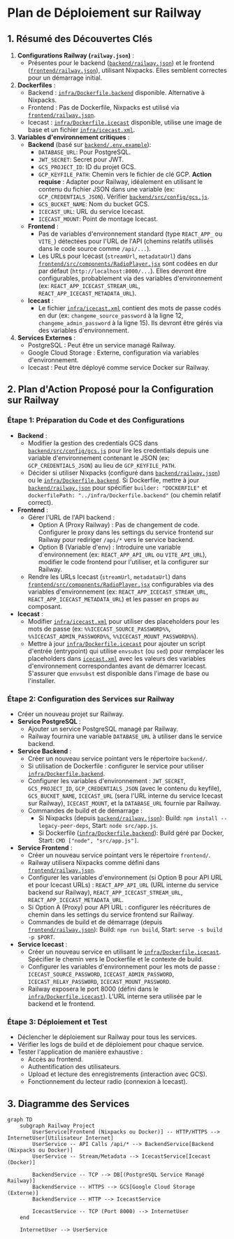# Plan de Déploiement sur Railway

## 1. Résumé des Découvertes Clés

1.  **Configurations Railway (`railway.json`)** :
    *   Présentes pour le backend ([`backend/railway.json`](backend/railway.json:1)) et le frontend ([`frontend/railway.json`](frontend/railway.json:1)), utilisant Nixpacks. Elles semblent correctes pour un démarrage initial.
2.  **Dockerfiles** :
    *   Backend : [`infra/Dockerfile.backend`](infra/Dockerfile.backend:1) disponible. Alternative à Nixpacks.
    *   Frontend : Pas de Dockerfile, Nixpacks est utilisé via [`frontend/railway.json`](frontend/railway.json:1).
    *   Icecast : [`infra/Dockerfile.icecast`](infra/Dockerfile.icecast:1) disponible, utilise une image de base et un fichier [`infra/icecast.xml`](infra/icecast.xml:1).
3.  **Variables d'environnement critiques** :
    *   **Backend** (basé sur [`backend/.env.example`](backend/.env.example:1)):
        *   `DATABASE_URL`: Pour PostgreSQL.
        *   `JWT_SECRET`: Secret pour JWT.
        *   `GCS_PROJECT_ID`: ID du projet GCS.
        *   `GCP_KEYFILE_PATH`: Chemin vers le fichier de clé GCP. **Action requise** : Adapter pour Railway, idéalement en utilisant le contenu du fichier JSON dans une variable (ex: `GCP_CREDENTIALS_JSON`). Vérifier [`backend/src/config/gcs.js`](backend/src/config/gcs.js:5).
        *   `GCS_BUCKET_NAME`: Nom du bucket GCS.
        *   `ICECAST_URL`: URL du service Icecast.
        *   `ICECAST_MOUNT`: Point de montage Icecast.
    *   **Frontend** :
        *   Pas de variables d'environnement standard (type `REACT_APP_` ou `VITE_`) détectées pour l'URL de l'API (chemins relatifs utilisés dans le code source comme `/api/...`).
        *   Les URLs pour Icecast (`streamUrl`, `metadataUrl`) dans [`frontend/src/components/RadioPlayer.jsx`](frontend/src/components/RadioPlayer.jsx:4) sont codées en dur par défaut (`http://localhost:8000/...`). Elles devront être configurables, probablement via des variables d'environnement (ex: `REACT_APP_ICECAST_STREAM_URL`, `REACT_APP_ICECAST_METADATA_URL`).
    *   **Icecast** :
        *   Le fichier [`infra/icecast.xml`](infra/icecast.xml:1) contient des mots de passe codés en dur (ex: `changeme_source_password` à la ligne 12, `changeme_admin_password` à la ligne 15). Ils devront être gérés via des variables d'environnement.
4.  **Services Externes** :
    *   PostgreSQL : Peut être un service managé Railway.
    *   Google Cloud Storage : Externe, configuration via variables d'environnement.
    *   Icecast : Peut être déployé comme service Docker sur Railway.

## 2. Plan d'Action Proposé pour la Configuration sur Railway

### Étape 1: Préparation du Code et des Configurations

*   **Backend** :
    *   Modifier la gestion des credentials GCS dans [`backend/src/config/gcs.js`](backend/src/config/gcs.js:5) pour lire les credentials depuis une variable d'environnement contenant le JSON (ex: `GCP_CREDENTIALS_JSON`) au lieu de `GCP_KEYFILE_PATH`.
    *   Décider si utiliser Nixpacks (configuré dans [`backend/railway.json`](backend/railway.json:1)) ou le [`infra/Dockerfile.backend`](infra/Dockerfile.backend:1). Si Dockerfile, mettre à jour [`backend/railway.json`](backend/railway.json:1) pour spécifier `builder: "DOCKERFILE"` et `dockerfilePath: "../infra/Dockerfile.backend"` (ou chemin relatif correct).
*   **Frontend** :
    *   Gérer l'URL de l'API backend :
        *   Option A (Proxy Railway) : Pas de changement de code. Configurer le proxy dans les settings du service frontend sur Railway pour rediriger `/api/*` vers le service backend.
        *   Option B (Variable d'env) : Introduire une variable d'environnement (ex: `REACT_APP_API_URL` ou `VITE_API_URL`), modifier le code frontend pour l'utiliser, et la configurer sur Railway.
    *   Rendre les URLs Icecast (`streamUrl`, `metadataUrl`) dans [`frontend/src/components/RadioPlayer.jsx`](frontend/src/components/RadioPlayer.jsx:4) configurables via des variables d'environnement (ex: `REACT_APP_ICECAST_STREAM_URL`, `REACT_APP_ICECAST_METADATA_URL`) et les passer en props au composant.
*   **Icecast** :
    *   Modifier [`infra/icecast.xml`](infra/icecast.xml:1) pour utiliser des placeholders pour les mots de passe (ex: `%%ICECAST_SOURCE_PASSWORD%%`, `%%ICECAST_ADMIN_PASSWORD%%`, `%%ICECAST_MOUNT_PASSWORD%%`).
    *   Mettre à jour [`infra/Dockerfile.icecast`](infra/Dockerfile.icecast:1) pour ajouter un script d'entrée (entrypoint) qui utilise `envsubst` (ou `sed`) pour remplacer les placeholders dans [`icecast.xml`](infra/icecast.xml:1) avec les valeurs des variables d'environnement correspondantes avant de démarrer Icecast. S'assurer que `envsubst` est disponible dans l'image de base ou l'installer.

### Étape 2: Configuration des Services sur Railway

*   Créer un nouveau projet sur Railway.
*   **Service PostgreSQL** :
    *   Ajouter un service PostgreSQL managé par Railway.
    *   Railway fournira une variable `DATABASE_URL` à utiliser dans le service backend.
*   **Service Backend** :
    *   Créer un nouveau service pointant vers le répertoire `backend/`.
    *   Si utilisation de Dockerfile : configurer le service pour utiliser [`infra/Dockerfile.backend`](infra/Dockerfile.backend:1).
    *   Configurer les variables d'environnement : `JWT_SECRET`, `GCS_PROJECT_ID`, `GCP_CREDENTIALS_JSON` (avec le contenu du keyfile), `GCS_BUCKET_NAME`, `ICECAST_URL` (sera l'URL interne du service Icecast sur Railway), `ICECAST_MOUNT`, et la `DATABASE_URL` fournie par Railway.
    *   Commandes de build et de démarrage :
        *   Si Nixpacks (depuis [`backend/railway.json`](backend/railway.json:1)): Build: `npm install --legacy-peer-deps`, Start: `node src/app.js`.
        *   Si Dockerfile ([`infra/Dockerfile.backend`](infra/Dockerfile.backend:8)): Build géré par Docker, Start: `CMD ["node", "src/app.js"]`.
*   **Service Frontend** :
    *   Créer un nouveau service pointant vers le répertoire `frontend/`.
    *   Railway utilisera Nixpacks comme défini dans [`frontend/railway.json`](frontend/railway.json:1).
    *   Configurer les variables d'environnement (si Option B pour API URL et pour Icecast URLs) : `REACT_APP_API_URL` (URL interne du service backend sur Railway), `REACT_APP_ICECAST_STREAM_URL`, `REACT_APP_ICECAST_METADATA_URL`.
    *   Si Option A (Proxy) pour API URL : configurer les réécritures de chemin dans les settings du service frontend sur Railway.
    *   Commandes de build et de démarrage (depuis [`frontend/railway.json`](frontend/railway.json:1)): Build: `npm run build`, Start: `serve -s build -p $PORT`.
*   **Service Icecast** :
    *   Créer un nouveau service en utilisant le [`infra/Dockerfile.icecast`](infra/Dockerfile.icecast:1). Spécifier le chemin vers le Dockerfile et le contexte de build.
    *   Configurer les variables d'environnement pour les mots de passe : `ICECAST_SOURCE_PASSWORD`, `ICECAST_ADMIN_PASSWORD`, `ICECAST_RELAY_PASSWORD`, `ICECAST_MOUNT_PASSWORD`.
    *   Railway exposera le port 8000 (défini dans le [`infra/Dockerfile.icecast`](infra/Dockerfile.icecast:8)). L'URL interne sera utilisée par le backend et le frontend.

### Étape 3: Déploiement et Test

*   Déclencher le déploiement sur Railway pour tous les services.
*   Vérifier les logs de build et de déploiement pour chaque service.
*   Tester l'application de manière exhaustive :
    *   Accès au frontend.
    *   Authentification des utilisateurs.
    *   Upload et lecture des enregistrements (interaction avec GCS).
    *   Fonctionnement du lecteur radio (connexion à Icecast).

## 3. Diagramme des Services

```mermaid
graph TD
    subgraph Railway Project
        UserService[Frontend (Nixpacks ou Docker)] -- HTTP/HTTPS --> InternetUser[Utilisateur Internet]
        UserService -- API Calls /api/* --> BackendService[Backend (Nixpacks ou Docker)]
        UserService -- Stream/Metadata --> IcecastService[Icecast (Docker)]

        BackendService -- TCP --> DB[(PostgreSQL Service Managé Railway)]
        BackendService -- HTTPS --> GCS[Google Cloud Storage (Externe)]
        BackendService -- HTTP --> IcecastService

        IcecastService -- TCP (Port 8000) --> InternetUser
    end

    InternetUser --> UserService